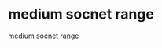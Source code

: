 # medium socnet range
[medium socnet range](https://aiwithcloud.com/2022/09/16/medium_socnet_range/)